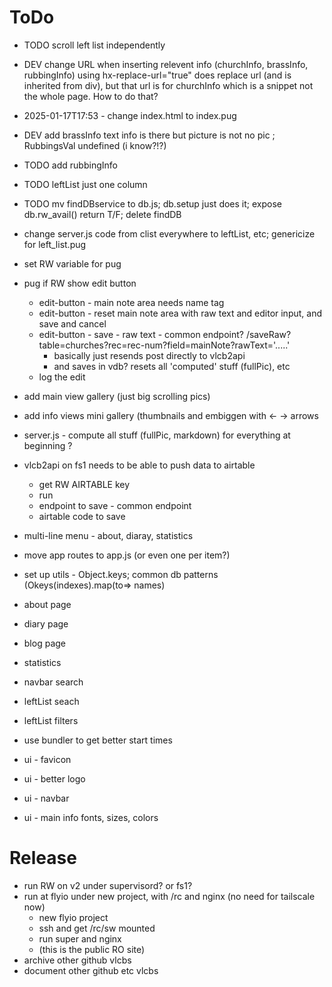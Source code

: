 

# ToDo

* TODO scroll left list independently
* DEV change URL when inserting relevent info (churchInfo, brassInfo, rubbingInfo)
  using hx-replace-url="true" does replace url (and is inherited from div),
  but that url is for churchInfo which is a snippet not the whole page. How to do that?
* 2025-01-17T17:53 - change index.html to index.pug
* DEV add brassInfo
  text info is there but picture is not no pic ;  RubbingsVal undefined (i know?!?)
* TODO add rubbingInfo
* TODO leftList just one column
* TODO mv findDBservice to db.js;  db.setup just does it;  expose db.rw_avail() return T/F; delete findDB
* change server.js code from clist everywhere to leftList, etc; genericize for left_list.pug
* set RW variable for pug
* pug if RW show edit button
  * edit-button - main note area needs name tag
  * edit-button - reset main note area with raw text and editor input, and save and cancel
  * edit-button - save - raw text - common endpoint? /saveRaw?table=churches?rec=rec-num?field=mainNote?rawText='.....'
    * basically just resends post directly to vlcb2api
    * and saves in vdb? resets all 'computed' stuff (fullPic), etc
  * log the edit
* add main view gallery (just big scrolling pics)
* add info views mini gallery (thumbnails and embiggen with <- -> arrows
* server.js - compute all stuff (fullPic, markdown) for everything at beginning ?
* vlcb2api on fs1 needs to be able to push data to airtable
  * get RW AIRTABLE key
  * run
  * endpoint to save - common endpoint
  * airtable code to save
* multi-line menu - about, diaray, statistics
* move app routes to app.js (or even one per item?)
* set up utils - Object.keys;  common db patterns  (Okeys(indexes).map(to=> names)
* about page
* diary page
* blog page
* statistics
* navbar search
* leftList seach
* leftList filters
* use bundler to get better start times

* ui - favicon
* ui - better logo
* ui - navbar
* ui - main info fonts, sizes, colors













# Release
* run RW on v2 under supervisord? or fs1?
* run at flyio under new project, with /rc and nginx (no need for tailscale now)
  * new flyio project
  * ssh and get /rc/sw mounted
  * run super and nginx 
  * (this is the public RO site)
* archive other github vlcbs
* document other github etc vlcbs
